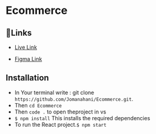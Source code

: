 # Ecommerce 
## 📌Links
- [Live Link](https://curious-tulumba-eb93d8.netlify.app)

- [Figma Link](https://www.figma.com/file/UhGfOfRg2mElh6C1T4yW5h/ecommerce-web-%26-mobile-UI-(Community)-(Copy)?node-id=204%3A3590)

## Installation
  - In Your terminal write :
    git clone `https://github.com/Jomanahani/Ecommerce.git`.
  - Then `cd Ecommerce`
  - Then `code .` to open theproject in vs
  - `$ npm install` This installs the required dependencies
  - To run the React project.`$ npm start`  

